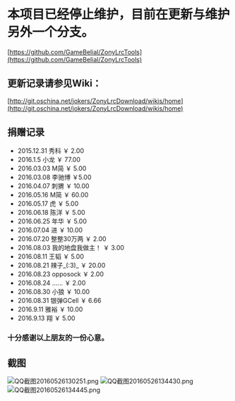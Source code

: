 # 本项目已经停止维护，目前在更新与维护另外一个分支。
[https://github.com/GameBelial/ZonyLrcTools](https://github.com/GameBelial/ZonyLrcTools)

## 更新记录请参见Wiki：
[http://git.oschina.net/jokers/ZonyLrcDownload/wikis/home](http://git.oschina.net/jokers/ZonyLrcDownload/wikis/home)
## 捐赠记录
* 2015.12.31 秀科 ￥ 2.00
* 2016.1.5   小龙 ￥ 77.00 
* 2016.03.03 M简 ￥ 5.00
* 2016.03.08 李驰博 ￥5.00
* 2016.04.07 刺猬 ￥ 10.00
* 2016.05.16 M简 ￥ 60.00
* 2016.05.17 虎 ￥ 5.00
* 2016.06.18 陈洋 ￥ 5.00
* 2016.06.25 年华 ￥ 5.00
* 2016.07.04 进 ￥ 10.00
* 2016.07.20 整整30万两 ￥ 2.00
* 2016.08.03 我的地盘我做主！ ￥ 3.00
* 2016.08.11 王韬 ￥ 5.00
* 2016.08.21 辣子_(:3)_ ￥ 20.00
* 2016.08.23 opposock ￥ 2.00 
* 2016.08.24 ...... ￥ 2.00
* 2016.08.30 小狼 ￥ 10.00
* 2016.08.31 银弹GCell ￥ 6.66
* 2016.9.11 雅裕 ￥ 10.00
* 2016.9.13 翔 ￥ 5.00

### 十分感谢以上朋友的一份心意。
## 截图
![QQ截图20160526130251.png][5]
![QQ截图20160526134430.png][6]
![QQ截图20160526134445.png][7]

  [5]: http://www.myzony.com/usr/uploads/2016/05/3960382838.png
  [6]: http://www.myzony.com/usr/uploads/2016/05/2826214082.png
  [7]: http://www.myzony.com/usr/uploads/2016/05/1988012466.png
